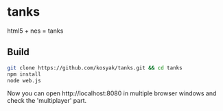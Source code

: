 tanks
=====

html5 + nes = tanks

Build
-----

```sh
git clone https://github.com/kosyak/tanks.git && cd tanks
npm install
node web.js
```
Now you can open http://localhost:8080 in multiple browser windows and check the 'multiplayer' part.
